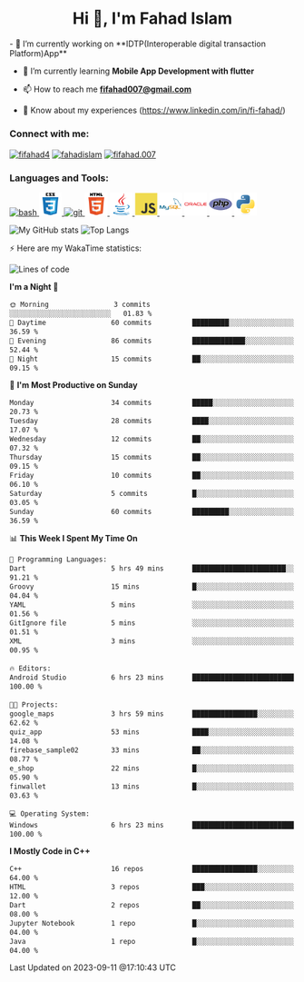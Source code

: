 <h1 align="center">Hi 👋, I'm Fahad Islam</h1>
- 🔭 I’m currently working on **IDTP(Interoperable digital transaction Platform)App**

- 🌱 I’m currently learning **Mobile App Development with flutter**

- 📫 How to reach me **fifahad007@gmail.com**

- 📄 Know about my experiences (https://www.linkedin.com/in/fi-fahad/)

<h3 align="left">Connect with me:</h3>
<p align="left">
<a href="https://twitter.com/fifahad4" target="blank"><img align="center" src="https://raw.githubusercontent.com/rahuldkjain/github-profile-readme-generator/master/src/images/icons/Social/twitter.svg" alt="fifahad4" height="30" width="40" /></a>
<a href="https://www.linkedin.com/in/fi-fahad/" target="blank"><img align="center" src="https://raw.githubusercontent.com/rahuldkjain/github-profile-readme-generator/master/src/images/icons/Social/linked-in-alt.svg" alt="fahadislam" height="30" width="40" /></a>
<a href="https://fb.com/fifahad.007" target="blank"><img align="center" src="https://raw.githubusercontent.com/rahuldkjain/github-profile-readme-generator/master/src/images/icons/Social/facebook.svg" alt="fifahad.007" height="30" width="40" /></a>
</p>

<h3 align="left">Languages and Tools:</h3>
<p align="left"> <a href="https://www.gnu.org/software/bash/" target="_blank" rel="noreferrer"> <img src="https://www.vectorlogo.zone/logos/gnu_bash/gnu_bash-icon.svg" alt="bash" width="40" height="40"/> </a> <a href="https://www.w3schools.com/css/" target="_blank" rel="noreferrer"> <img src="https://raw.githubusercontent.com/devicons/devicon/master/icons/css3/css3-original-wordmark.svg" alt="css3" width="40" height="40"/> </a> <a href="https://git-scm.com/" target="_blank" rel="noreferrer"> <img src="https://www.vectorlogo.zone/logos/git-scm/git-scm-icon.svg" alt="git" width="40" height="40"/> </a> <a href="https://www.w3.org/html/" target="_blank" rel="noreferrer"> <img src="https://raw.githubusercontent.com/devicons/devicon/master/icons/html5/html5-original-wordmark.svg" alt="html5" width="40" height="40"/> </a> <a href="https://www.java.com" target="_blank" rel="noreferrer"> <img src="https://raw.githubusercontent.com/devicons/devicon/master/icons/java/java-original.svg" alt="java" width="40" height="40"/> </a> <a href="https://developer.mozilla.org/en-US/docs/Web/JavaScript" target="_blank" rel="noreferrer"> <img src="https://raw.githubusercontent.com/devicons/devicon/master/icons/javascript/javascript-original.svg" alt="javascript" width="40" height="40"/> </a> <a href="https://www.mysql.com/" target="_blank" rel="noreferrer"> <img src="https://raw.githubusercontent.com/devicons/devicon/master/icons/mysql/mysql-original-wordmark.svg" alt="mysql" width="40" height="40"/> </a> <a href="https://www.oracle.com/" target="_blank" rel="noreferrer"> <img src="https://raw.githubusercontent.com/devicons/devicon/master/icons/oracle/oracle-original.svg" alt="oracle" width="40" height="40"/> </a> <a href="https://www.php.net" target="_blank" rel="noreferrer"> <img src="https://raw.githubusercontent.com/devicons/devicon/master/icons/php/php-original.svg" alt="php" width="40" height="40"/> </a> <a href="https://www.python.org" target="_blank" rel="noreferrer"> <img src="https://raw.githubusercontent.com/devicons/devicon/master/icons/python/python-original.svg" alt="python" width="40" height="40"/> </a> </p>

![My GitHub stats](https://github-readme-stats.vercel.app/api?username=Fahaddada47&show_icons=true&theme=radical)
![Top Langs](https://github-readme-stats.vercel.app/api/top-langs/?username=Fahaddada47&layout=donut)


⚡ Here are my WakaTime statistics:

<!--START_SECTION:waka-->
![Lines of code](https://img.shields.io/badge/From%20Hello%20World%20I%27ve%20Written-238.0%20thousand%20lines%20of%20code-blue)

**I'm a Night 🦉** 

```text
🌞 Morning                3 commits           ░░░░░░░░░░░░░░░░░░░░░░░░░   01.83 % 
🌆 Daytime                60 commits          █████████░░░░░░░░░░░░░░░░   36.59 % 
🌃 Evening                86 commits          █████████████░░░░░░░░░░░░   52.44 % 
🌙 Night                  15 commits          ██░░░░░░░░░░░░░░░░░░░░░░░   09.15 % 
```
📅 **I'm Most Productive on Sunday** 

```text
Monday                   34 commits          █████░░░░░░░░░░░░░░░░░░░░   20.73 % 
Tuesday                  28 commits          ████░░░░░░░░░░░░░░░░░░░░░   17.07 % 
Wednesday                12 commits          ██░░░░░░░░░░░░░░░░░░░░░░░   07.32 % 
Thursday                 15 commits          ██░░░░░░░░░░░░░░░░░░░░░░░   09.15 % 
Friday                   10 commits          ██░░░░░░░░░░░░░░░░░░░░░░░   06.10 % 
Saturday                 5 commits           █░░░░░░░░░░░░░░░░░░░░░░░░   03.05 % 
Sunday                   60 commits          █████████░░░░░░░░░░░░░░░░   36.59 % 
```


📊 **This Week I Spent My Time On** 

```text
💬 Programming Languages: 
Dart                     5 hrs 49 mins       ███████████████████████░░   91.21 % 
Groovy                   15 mins             █░░░░░░░░░░░░░░░░░░░░░░░░   04.04 % 
YAML                     5 mins              ░░░░░░░░░░░░░░░░░░░░░░░░░   01.56 % 
GitIgnore file           5 mins              ░░░░░░░░░░░░░░░░░░░░░░░░░   01.51 % 
XML                      3 mins              ░░░░░░░░░░░░░░░░░░░░░░░░░   00.95 % 

🔥 Editors: 
Android Studio           6 hrs 23 mins       █████████████████████████   100.00 % 

🐱‍💻 Projects: 
google_maps              3 hrs 59 mins       ████████████████░░░░░░░░░   62.62 % 
quiz_app                 53 mins             ████░░░░░░░░░░░░░░░░░░░░░   14.08 % 
firebase_sample02        33 mins             ██░░░░░░░░░░░░░░░░░░░░░░░   08.77 % 
e_shop                   22 mins             █░░░░░░░░░░░░░░░░░░░░░░░░   05.90 % 
finwallet                13 mins             █░░░░░░░░░░░░░░░░░░░░░░░░   03.63 % 

💻 Operating System: 
Windows                  6 hrs 23 mins       █████████████████████████   100.00 % 
```

**I Mostly Code in C++** 

```text
C++                      16 repos            ████████████████░░░░░░░░░   64.00 % 
HTML                     3 repos             ███░░░░░░░░░░░░░░░░░░░░░░   12.00 % 
Dart                     2 repos             ██░░░░░░░░░░░░░░░░░░░░░░░   08.00 % 
Jupyter Notebook         1 repo              █░░░░░░░░░░░░░░░░░░░░░░░░   04.00 % 
Java                     1 repo              █░░░░░░░░░░░░░░░░░░░░░░░░   04.00 % 
```




 Last Updated on 2023-09-11 @17:10:43 UTC
<!--END_SECTION:waka-->


